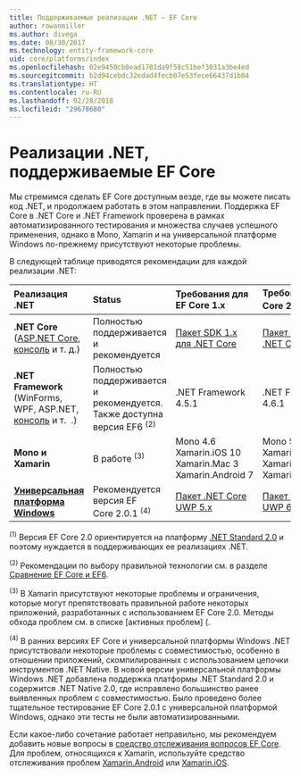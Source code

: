 ```yaml
---
title: Поддерживаемые реализации .NET — EF Core
author: rowanmiller
ms.author: divega
ms.date: 08/30/2017
ms.technology: entity-framework-core
uid: core/platforms/index
ms.openlocfilehash: 02e9450cb0ead1701da9f58c51bef3031a3be4ed
ms.sourcegitcommit: b2d94cebdc32edad4fecb07e53fece66437d1b04
ms.translationtype: HT
ms.contentlocale: ru-RU
ms.lasthandoff: 02/28/2018
ms.locfileid: "29678680"
---
```

# <a name="net-implementations-supported-by-ef-core"></a>Реализации .NET, поддерживаемые EF Core

Мы стремимся сделать EF Core доступным везде, где вы можете писать код .NET, и продолжаем работать в этом направлении. Поддержка EF Core в .NET Core и .NET Framework проверена в рамках автоматизированного тестирования и множества случаев успешного применения, однако в Mono, Xamarin и на универсальной платформе Windows по-прежнему присутствуют некоторые проблемы.

В следующей таблице приводятся рекомендации для каждой реализации .NET:

| Реализация .NET                                                                                                  | Status                                                             | Требования для EF Core 1.x                                                                                | Требования для EF Core 2.x <sup>(1)</sup>                                                                 |
|:---------------------------------------------------------------------------------------------------------------------|:-------------------------------------------------------------------|:--------------------------------------------------------------------------------------------------------|:--------------------------------------------------------------------------------------------------------|
| **.NET Core** ([ASP.NET Core](../get-started/aspnetcore/index.md), [консоль](../get-started/netcore/index.md) и т. д.) | Полностью поддерживается и рекомендуется                                    | [Пакет SDK 1.x для .NET Core](https://www.microsoft.com/net/core/)                                                | [Пакет SDK 2.x для .NET Core](https://www.microsoft.com/net/core/)                                                |
| **.NET Framework** (WinForms, WPF, ASP.NET, [консоль](../get-started/full-dotnet/index.md) и т.  .)                    | Полностью поддерживается и рекомендуется. Также доступна версия EF6 <sup>(2)</sup> | .NET Framework 4.5.1                                                                                    | .NET Framework 4.6.1                                                                                    |
| **Mono и Xamarin**                                                                                                   | В работе <sup>(3)</sup>                                         | Mono 4.6 <br/> Xamarin.iOS 10 <br/> Xamarin.Mac 3 <br/> Xamarin.Android 7                               | Mono 5.4 <br/> Xamarin.iOS 10.14 <br/> Xamarin.Mac 3.8 <br/> Xamarin.Android 7.5                        |
| [**Универсальная платформа Windows**](../get-started/uwp/index.md)                                                        | Рекомендуется версия EF Core 2.0.1 <sup>(4)</sup>                           | [Пакет .NET Core UWP 5.x](https://www.nuget.org/packages/Microsoft.NETCore.UniversalWindowsPlatform/) | [Пакет .NET Core UWP 6.x](https://www.nuget.org/packages/Microsoft.NETCore.UniversalWindowsPlatform/) |

<sup>(1)</sup> Версия EF Core 2.0 ориентируется на платформу [.NET Standard 2.0](https://docs.microsoft.com/dotnet/standard/net-standard) и поэтому нуждается в поддерживающих ее реализациях .NET.

<sup>(2)</sup> Рекомендации по выбору правильной технологии см. в разделе [Сравнение EF Core и EF6](../../efcore-and-ef6/index.md).

<sup>(3)</sup> В Xamarin присутствуют некоторые проблемы и ограничения, которые могут препятствовать правильной работе некоторых приложений, разработанных с использованием EF Core 2.0. Методы обхода проблем см. в списке [активных проблем] ([](https://github.com/aspnet/entityframeworkCore/issues?q=is%3Aopen+is%3Aissue+label%3Aarea-xamarin).

<sup>(4)</sup> В ранних версиях EF Core и универсальной платформы Windows .NET присутствовали некоторые проблемы с совместимостью, особенно в отношении приложений, скомпилированных с использованием цепочки инструментов .NET Native. В новой версии универсальной платформы Windows .NET добавлена поддержка платформы .NET Standard 2.0 и содержится .NET Native 2.0, где исправлено большинство ранее выявленных проблем с совместимостью. Было проведено более тщательное тестирование EF Core 2.0.1 с универсальной платформой Windows, однако эти тесты не были автоматизированными.

Если какое-либо сочетание работает неправильно, мы рекомендуем добавить новые вопросы в [средство отслеживания вопросов EF Core](https://github.com/aspnet/entityframeworkcore/issues/new). Для проблем, относящихся к Xamarin, используйте средство отслеживания проблем [Xamarin.Android](https://github.com/xamarin/xamarin-android/issues/new) или [Xamarin.iOS](https://github.com/xamarin/xamarin-macios/issues/new).

